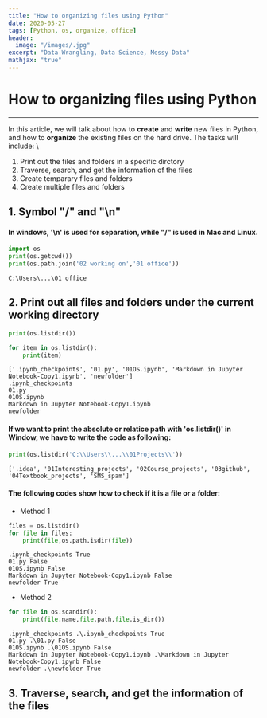 ```yaml
---
title: "How to organizing files using Python"
date: 2020-05-27
tags: [Python, os, organize, office]
header:
  image: "/images/.jpg"
excerpt: "Data Wrangling, Data Science, Messy Data"
mathjax: "true"
---
```


# How to organizing files using Python
--------------------------------------------------------------------------------------

In this article, we will talk about how to **create** and **write** new files in Python, and how to **organize** the existing files on the hard drive. The tasks will include: \
1. Print out the files and folders in a specific dirctory
2. Traverse, search, and get the information of the files
3. Create temparary files and folders
4. Create multiple files and folders

## 1. Symbol "/" and "\n"

#### In windows, '\n' is used for separation, while "/" is used in Mac and Linux.


```python
import os
print(os.getcwd())
print(os.path.join('02 working on','01 office'))
```

    C:\Users\...\01 office


## 2. Print out all files and folders under the current working directory


```python
print(os.listdir())

for item in os.listdir():
    print(item)
```

    ['.ipynb_checkpoints', '01.py', '01OS.ipynb', 'Markdown in Jupyter Notebook-Copy1.ipynb', 'newfolder']
    .ipynb_checkpoints
    01.py
    01OS.ipynb
    Markdown in Jupyter Notebook-Copy1.ipynb
    newfolder


#### If we want to print the absolute or relatice path with 'os.listdir()' in Window, we have to write the code as following:


```python
print(os.listdir('C:\\Users\\...\\01Projects\\'))
```

    ['.idea', '01Interesting_projects', '02Course_projects', '03github', '04Textbook_projects', 'SMS_spam']


#### The following codes show how to check if it is a file or a folder:

* Method 1


```python
files = os.listdir()
for file in files:
    print(file,os.path.isdir(file))
```

    .ipynb_checkpoints True
    01.py False
    01OS.ipynb False
    Markdown in Jupyter Notebook-Copy1.ipynb False
    newfolder True


* Method 2


```python
for file in os.scandir():
    print(file.name,file.path,file.is_dir())
```

    .ipynb_checkpoints .\.ipynb_checkpoints True
    01.py .\01.py False
    01OS.ipynb .\01OS.ipynb False
    Markdown in Jupyter Notebook-Copy1.ipynb .\Markdown in Jupyter Notebook-Copy1.ipynb False
    newfolder .\newfolder True


## 3. Traverse, search, and get the information of the files


```python

```
